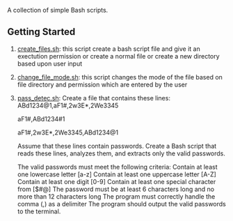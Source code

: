 A collection of simple Bash scripts.

## Getting Started

1. [create_files.sh](create_files.sh):
   this script create a bash script file and give it an exectution permission or create a normal file or create a new directory based upon user input 

1. [change_file_mode.sh](change_file_mode.sh):
   this script changes the mode of the file based on file directory and permission which are entered by the user
   
1. [pass_detec.sh](pass_detec.sh):
   Create a file that contains these lines:
   ABd1234@1,aF1#,2w3E*,2We3345
   
   aF1#,ABd1234#1
   
   aF1#,2w3E*,2We3345,ABd1234@1

   Assume that these lines contain passwords.
   Create a Bash script that reads these lines, analyzes them, and extracts only the valid passwords.

   The valid passwords must meet the following criteria:
   Contain at least one lowercase letter [a-z]
   Contain at least one uppercase letter [A-Z]
   Contain at least one digit [0-9]
   Contain at least one special character from [$#@]
   The password must be at least 6 characters long and no more than 12 characters long
   The program must correctly handle the comma (,) as a delimiter
   The program should output the valid passwords to the terminal.
